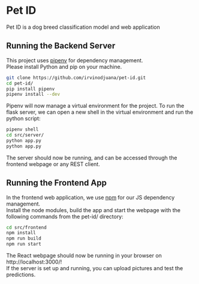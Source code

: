 # Pet ID
Pet ID is a dog breed classification model and web application

## Running the Backend Server

This project uses [pipenv](https://pipenv.readthedocs.io/en/latest/) for dependency management.  
Please install Python and pip on your machine. 

```bash
git clone https://github.com/irvinodjuana/pet-id.git
cd pet-id/
pip install pipenv
pipenv install --dev
```

Pipenv will now manage a virtual environment for the project.
To run the flask server, we can open a new shell in the virtual environment and run the python script:

```bash
pipenv shell
cd src/server/
python app.py
python app.py
```

The server should now be running, and can be accessed through the frontend webpage or any REST client.


## Running the Frontend App

In the frontend web application, we use [npm](https://docs.npmjs.com/) for our JS dependency management.  
Install the node modules, build the app and start the webpage with the following commands from the pet-id/ directory:

```bash
cd src/frontend
npm install
npm run build
npm run start
```

The React webpage should now be running in your browser on http://localhost:3000/!  
If the server is set up and running, you can upload pictures and test the predictions.


